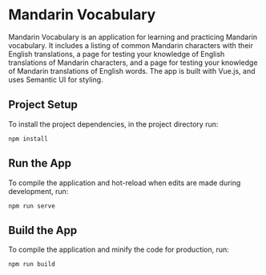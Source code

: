 # Mandarin Vocabulary

Mandarin Vocabulary is an application for learning and practicing Mandarin vocabulary. It includes a listing of common Mandarin characters with their English translations, a page for testing your knowledge of English translations of Mandarin characters, and a page for testing your knowledge of Mandarin translations of English words. The app is built with Vue.js, and uses Semantic UI for styling.

## Project Setup

To install the project dependencies, in the project directory run:

```
npm install
```

## Run the App

To compile the application and hot-reload when edits are made during development, run:

```
npm run serve
```

## Build the App

To compile the application and minify the code for production, run:

```
npm run build
```
